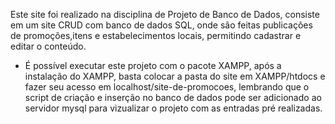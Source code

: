 Este site foi realizado na disciplina de Projeto de Banco de Dados, consiste em um site CRUD com banco de dados SQL, onde são feitas publicações de promoções,itens e estabelecimentos locais, permitindo cadastrar e editar o conteúdo.

- É possível executar este projeto com o pacote XAMPP, após a instalação do XAMPP, basta colocar a pasta do site em XAMPP/htdocs e fazer seu acesso em localhost/site-de-promocoes, lembrando que o script de criação e inserção no banco de dados pode ser adicionado ao servidor mysql para vizualizar o projeto com as entradas pré realizadas.
